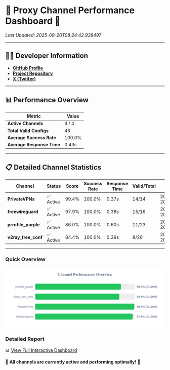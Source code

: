 # 🌟 Proxy Channel Performance Dashboard 🌟

_Last Updated: 2025-09-20T08:24:42.938497_

---

## 👩‍💻 Developer Information

- **[GitHub Profile](https://github.com/4n0nymou3)**  
- **[Project Repository](https://github.com/4n0nymou3/multi-proxy-config-fetcher)**  
- **[X (Twitter)](https://x.com/4n0nymou3)**  

---

## 📊 Performance Overview

| Metric                | Value       |
|-----------------------|-------------|
| **Active Channels**   | 4 / 4       |
| **Total Valid Configs** | 48          |
| **Average Success Rate** | 100.0%      |
| **Average Response Time** | 0.43s       |

---

## 📋 Detailed Channel Statistics

| Channel          | Status     | Score  | Success Rate | Response Time | Valid/Total | Last Success               |
|------------------|------------|--------|--------------|---------------|-------------|----------------------------|
| **PrivateVPNs**  | ✅ Active  | 99.4%  | 100.0% | 0.37s         | 14/14       | 2025-09-20T08:24:42.533249 |
| **freewireguard**  | ✅ Active  | 97.9%  | 100.0% | 0.38s         | 15/16       | 2025-09-20T08:24:42.936759 |
| **prrofile_purple**  | ✅ Active  | 86.0%  | 100.0% | 0.60s         | 11/23       | 2025-09-20T08:24:41.662608 |
| **v2ray_free_conf**  | ✅ Active  | 84.4%  | 100.0% | 0.39s         | 8/20       | 2025-09-20T08:24:42.120985 |

---

### Quick Overview
<div align="center">
  <a href="https://raw.githubusercontent.com/nullluser/NullRepo/refs/heads/main/assets/channel_stats_chart.svg">
    <img src="https://raw.githubusercontent.com/nullluser/NullRepo/refs/heads/main/assets/channel_stats_chart.svg" alt="Source Performance Statistics" width="800">
  </a>
</div>

### Detailed Report
📊 [View Full Interactive Dashboard](https://htmlpreview.github.io/?https://github.com/nullluser/NullRepo/blob/main/assets/performance_report.html)

🎉 **All channels are currently active and performing optimally!** 🎉
